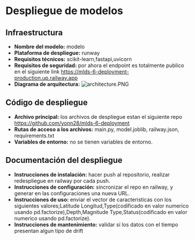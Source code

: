 # Despliegue de modelos

## Infraestructura

- **Nombre del modelo:** modelo
- **Plataforma de despliegue:** runway
- **Requisitos técnicos:** scikit-learn,fastapi,uvicorn
- **Requisitos de seguridad:** por ahora el endpoint es totalmente publico en el siguiente link https://mlds-6-deployment-production.up.railway.app
- **Diagrama de arquitectura:** ![architecture.PNG](attachment:architecture.PNG)

## Código de despliegue

- **Archivo principal:** los archivos de despliegue estan el siguiente repo https://github.com/yonn28/mlds-6-deployment
- **Rutas de acceso a los archivos:** main.py, model.joblib, railway.json, requirements.txt
- **Variables de entorno:** no se tienen variables de entorno.

## Documentación del despliegue

- **Instrucciones de instalación:** hacer push al repositorio, realizar redespliegue en railway por cada push.
- **Instrucciones de configuración:** sincronizar el repo en railway, y generar en las configuraciones una nueva URL.
- **Instrucciones de uso:** enviar el vector de caracteristicas con los siguientes valores;Latitude	Longitud,Type(codificado en valor numerico usando pd.factorize),Depth,Magnitude Type,Status(codificado en valor numerico usando pd.factorize).
- **Instrucciones de mantenimiento:** validar sí los datos con el tiempo presentan algun tipo de drift
